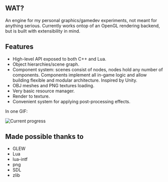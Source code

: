 ## WAT?
An engine for my personal graphics/gamedev experiments, not meant for anything serious. Currently works ontop of an OpenGL rendering backend, but is built with extensibility in mind.

## Features
* High-level API exposed to both C++ and Lua.
* Object hierarchies/scene graph.
* Component system: scenes consist of nodes, nodes hold any number of components. Components implement all in-game logic and allow building flexible and modular architecture. Inspired by Unity.
* OBJ meshes and PNG textures loading.
* Very basic resource manager.
* Render to texture.
* Convenient system for applying post-processing effects.

In one GIF:

![Current progress](/status.gif?raw=true)

## Made possible thanks to
* GLEW
* Lua
* lua-intf
* png
* SDL
* zlib
